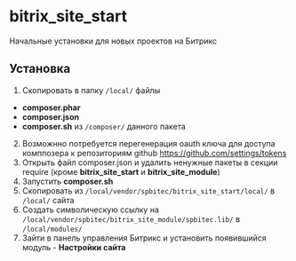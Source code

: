 # bitrix_site_start
Начальные установки для новых проектов на Битрикс

## Установка

1. Скопировать в папку `/local/` файлы 
- **composer.phar**
- **composer.json**
- **composer.sh**
из `/composer/` данного пакета
2. Возможнно потребуется перегенерация oauth ключа для доступа комппозера к репозиториям github https://github.com/settings/tokens
3. Открыть файл composer.json и удалить ненужные пакеты в секции require (кроме **bitrix_site_start** и **bitrix_site_module**)
4. Запустить **composer.sh**
5. Скопировать из `/local/vendor/spbitec/bitrix_site_start/local/` в `/local/` сайта
6. Создать символическую ссылку на `/local/vendor/spbitec/bitrix_site_module/spbitec.lib/` в `/local/modules/`
7. Зайти в панель управления Битрикс и установить появившийся модуль - **Настройки сайта**
